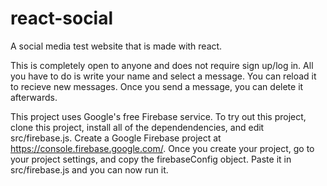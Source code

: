 # react-social
A social media test website that is made with react.

This is completely open to anyone and does not require sign up/log in. All you have to do is write your name and select a message. You can reload it to recieve new messages. Once you send a message, you can delete it afterwards.

This project uses Google's free Firebase service. To try out this project, clone this project, install all of the dependendencies, and edit src/firebase.js. Create a Google Firebase project at https://console.firebase.google.com/. Once you create your project, go to your project settings, and copy the firebaseConfig object. Paste it in src/firebase.js and you can now run it.
